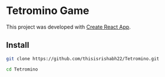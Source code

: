# Tetromino Game

This project was developed with [Create React App](https://github.com/facebook/create-react-app).

## Install

```bash
git clone https://github.com/thisisrishabh22/Tetromino.git

cd Tetromino
```